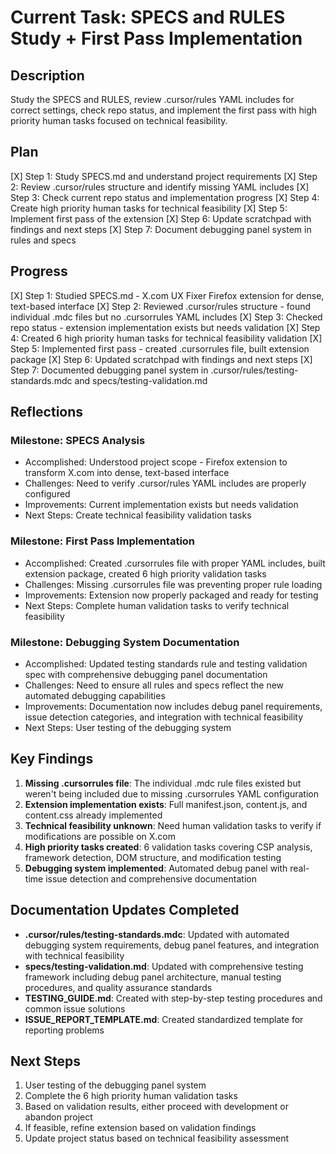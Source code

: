 # Current Task: SPECS and RULES Study + First Pass Implementation

## Description
Study the SPECS and RULES, review .cursor/rules YAML includes for correct settings, check repo status, and implement the first pass with high priority human tasks focused on technical feasibility.

## Plan
[X] Step 1: Study SPECS.md and understand project requirements
[X] Step 2: Review .cursor/rules structure and identify missing YAML includes
[X] Step 3: Check current repo status and implementation progress
[X] Step 4: Create high priority human tasks for technical feasibility
[X] Step 5: Implement first pass of the extension
[X] Step 6: Update scratchpad with findings and next steps
[X] Step 7: Document debugging panel system in rules and specs

## Progress
[X] Step 1: Studied SPECS.md - X.com UX Fixer Firefox extension for dense, text-based interface
[X] Step 2: Reviewed .cursor/rules structure - found individual .mdc files but no .cursorrules YAML includes
[X] Step 3: Checked repo status - extension implementation exists but needs validation
[X] Step 4: Created 6 high priority human tasks for technical feasibility validation
[X] Step 5: Implemented first pass - created .cursorrules file, built extension package
[X] Step 6: Updated scratchpad with findings and next steps
[X] Step 7: Documented debugging panel system in .cursor/rules/testing-standards.mdc and specs/testing-validation.md

## Reflections
### Milestone: SPECS Analysis
- Accomplished: Understood project scope - Firefox extension to transform X.com into dense, text-based interface
- Challenges: Need to verify .cursor/rules YAML includes are properly configured
- Improvements: Current implementation exists but needs validation
- Next Steps: Create technical feasibility validation tasks

### Milestone: First Pass Implementation
- Accomplished: Created .cursorrules file with proper YAML includes, built extension package, created 6 high priority validation tasks
- Challenges: Missing .cursorrules file was preventing proper rule loading
- Improvements: Extension now properly packaged and ready for testing
- Next Steps: Complete human validation tasks to verify technical feasibility

### Milestone: Debugging System Documentation
- Accomplished: Updated testing standards rule and testing validation spec with comprehensive debugging panel documentation
- Challenges: Need to ensure all rules and specs reflect the new automated debugging capabilities
- Improvements: Documentation now includes debug panel requirements, issue detection categories, and integration with technical feasibility
- Next Steps: User testing of the debugging system

## Key Findings
1. **Missing .cursorrules file**: The individual .mdc rule files existed but weren't being included due to missing .cursorrules YAML configuration
2. **Extension implementation exists**: Full manifest.json, content.js, and content.css already implemented
3. **Technical feasibility unknown**: Need human validation tasks to verify if modifications are possible on X.com
4. **High priority tasks created**: 6 validation tasks covering CSP analysis, framework detection, DOM structure, and modification testing
5. **Debugging system implemented**: Automated debug panel with real-time issue detection and comprehensive documentation

## Documentation Updates Completed
- **.cursor/rules/testing-standards.mdc**: Updated with automated debugging system requirements, debug panel features, and integration with technical feasibility
- **specs/testing-validation.md**: Updated with comprehensive testing framework including debug panel architecture, manual testing procedures, and quality assurance standards
- **TESTING_GUIDE.md**: Created with step-by-step testing procedures and common issue solutions
- **ISSUE_REPORT_TEMPLATE.md**: Created standardized template for reporting problems

## Next Steps
1. User testing of the debugging panel system
2. Complete the 6 high priority human validation tasks
3. Based on validation results, either proceed with development or abandon project
4. If feasible, refine extension based on validation findings
5. Update project status based on technical feasibility assessment 